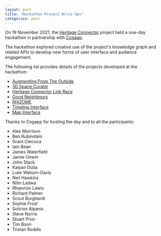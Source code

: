 ```yaml
---
layout: post
title: "Hackathon Project Write Ups"
categories: post
---
```


On 19 November 2021, the [Heritage Connector](https://www.sciencemuseumgroup.org.uk/project/heritage-connector/) project held a one-day hackathon in partnership with [Cogapp](https://www.cogapp.com).

The hackathon explored creative use of the project's knowledge graph and related APIs to develop new forms of user interface and audience engagement.

The following list provides details of the projects developed at the hackathon:

* [Augmenting From The Outside](https://blog.cogapp.com/augmenting-from-the-outside-7b072daa0c29)
* [3D Space Curator](https://blog.cogapp.com/3d-space-curator-236849187f6)
* [Heritage Connector Link Race](https://blog.cogapp.com/heritage-connector-link-race-904770982938)
* [Good Neighbours](https://blog.cogapp.com/good-neighbours-2525e59a0b82)
* [RHiZOME](https://blog.cogapp.com/rhizome-152111320821)
* [Timeline Interface](https://thesciencemuseum.github.io/heritageconnector/post/2021/12/04/Timeline/)
* [Map Interface](https://thesciencemuseum.github.io/heritageconnector/post/2021/12/04/Map/)

Thanks to Cogapp for hosting the day and to all the participants: 
* Alex Morrison 
* Ben Rubinstein
* Grant Cieciura 
* Iain Bean
* James Waterfield 
* Jamie Unwin
* John Stack
* Kalyan Duita
* Luke Watson-Davis 
* Neil Hawkins
* Nitin Ladwa
* Rhiannon Lewis
* Richard Palmer
* Scout Burghardt 
* Sophie Frost
* Sotirios Alpanis
* Steve Norris 
* Stuart Prior
* Tim Boon
* Tristan Roddis
